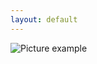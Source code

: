 ```yaml
---
layout: default
---
```

![Picture example](https://raw.githubusercontent.com/kvartirnik/website/gh-pages/images/kvartirnik_photos/34.jpg)


